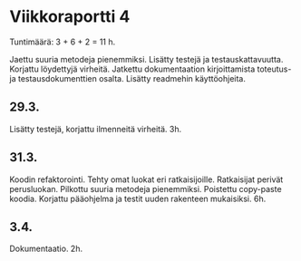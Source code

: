 # Viikkoraportti 4

Tuntimäärä: 3 + 6 + 2 = 11 h.

Jaettu suuria metodeja pienemmiksi. Lisätty testejä ja testauskattavuutta. Korjattu löydettyjä virheitä. Jatkettu dokumentaation kirjoittamista toteutus- ja testausdokumenttien osalta. Lisätty readmehin käyttöohjeita. 


## 29.3.

Lisätty testejä, korjattu ilmenneitä virheitä. 3h.

## 31.3.

Koodin refaktorointi. Tehty omat luokat eri ratkaisijoille. Ratkaisijat perivät perusluokan. Pilkottu suuria metodeja pienemmiksi. Poistettu copy-paste koodia. Korjattu pääohjelma ja testit uuden rakenteen mukaisiksi. 6h.

## 3.4. 
Dokumentaatio. 2h.